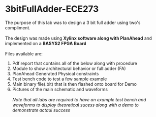 # 3bitFullAdder-ECE273
The purpose of this lab was to design a 3 bit full adder using two's compliment. <br> <br>
The design was made using **Xylinx software along with PlanAhead** and implemented on a **BASYS2 FPGA Board** <br> <br>
Files available are:<br>
  1) Pdf report that contains all of the below along with procedure <br>
  2) Module to show architectural behavior or full adder (FA) <br>
  3) PlanAhead Generated Physical constraints <br>
  4) Test bench code to test a few sample example <br>
  5) Main binary file(.bit) that is then flashed onto board for Demo <br>
  6) Pictures of the main schematic and waveforms <br> <br>
  _Note that all labs are required to have an example test bench and waveforms to display theoretical sucess along with a demo to demonstrate actaul success_
